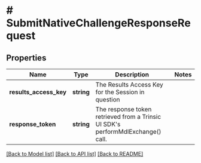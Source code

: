 # # SubmitNativeChallengeResponseRequest

## Properties

Name | Type | Description | Notes
------------ | ------------- | ------------- | -------------
**results_access_key** | **string** | The Results Access Key for the Session in question |
**response_token** | **string** | The response token retrieved from a Trinsic UI SDK&#39;s performMdlExchange() call. |

[[Back to Model list]](../../README.md#models) [[Back to API list]](../../README.md#endpoints) [[Back to README]](../../README.md)
